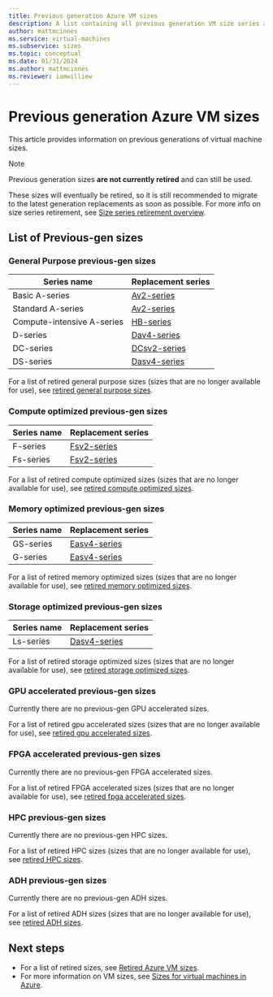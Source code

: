```yaml
---
title: Previous generation Azure VM sizes 
description: A list containing all previous generation VM size series and their replacement series.
author: mattmcinnes
ms.service: virtual-machines
ms.subservice: sizes
ms.topic: conceptual
ms.date: 01/31/2024
ms.author: mattmcinnes
ms.reviewer: iamwilliew
---
```


# Previous generation Azure VM sizes 

This article provides information on previous generations of virtual machine sizes.

> [!NOTE]
> Previous generation sizes **are not currently retired** and can still be used. 
> 
> These sizes will eventually be retired, so it is still recommended to migrate to the latest generation replacements as soon as possible. For more info on size series retirement, see [Size series retirement overview](./retirement-overview.md).

## List of Previous-gen sizes

### General Purpose previous-gen sizes

|Series name        |Replacement series  |
|-------------------|--------------------|
| Basic A-series    | [Av2-series](../av2-series.md) |
| Standard A-series | [Av2-series](../av2-series.md) |
| Compute-intensive A-series | [HB-series](../hb-series.md) |
| D-series          | [Dav4-series](../dav4-dasv4-series.md) |
| DC-series         | [DCsv2-series](../dcv2-series.md) |
| DS-series         | [Dasv4-series](../dav4-dasv4-series.md) |

For a list of retired general purpose sizes (sizes that are no longer available for use), see [retired general purpose sizes](./retired-sizes-list.md#general-purpose-retired-sizes).

### Compute optimized previous-gen sizes

|Series name       |Replacement series  |
|------------------|--------------------|
| F-series       | [Fsv2-series](../fsv2-series.md) |
| Fs-series      | [Fsv2-series](../fsv2-series.md) |

For a list of retired compute optimized sizes (sizes that are no longer available for use), see [retired compute optimized sizes](./retired-sizes-list.md#compute-optimized-retired-sizes).

### Memory optimized previous-gen sizes

|Series name       |Replacement series  |
|------------------|--------------------|
| GS-series        | [Easv4-series](../eav4-easv4-series.md) |
| G-series         | [Easv4-series](../eav4-easv4-series.md) |

For a list of retired memory optimized sizes (sizes that are no longer available for use), see [retired memory optimized sizes](./retired-sizes-list.md#memory-optimized-retired-sizes).

### Storage optimized previous-gen sizes

|Series name       |Replacement series  |
|------------------|--------------------|
| Ls-series        | [Dasv4-series](../lsv2-series.md) |

For a list of retired storage optimized sizes (sizes that are no longer available for use), see [retired storage optimized sizes](./retired-sizes-list.md#storage-optimized-retired-sizes).

### GPU accelerated previous-gen sizes

Currently there are no previous-gen GPU accelerated sizes.

For a list of retired gpu accelerated sizes (sizes that are no longer available for use), see [retired gpu accelerated sizes](./retired-sizes-list.md#gpu-accelerated-retired-sizes).

### FPGA accelerated previous-gen sizes

Currently there are no previous-gen FPGA accelerated sizes.

For a list of retired FPGA accelerated sizes (sizes that are no longer available for use), see [retired fpga accelerated sizes](./retired-sizes-list.md#fpga-accelerated-retired-sizes).

### HPC previous-gen sizes

Currently there are no previous-gen HPC sizes.

For a list of retired HPC sizes (sizes that are no longer available for use), see [retired HPC sizes](./retired-sizes-list.md#hpc-retired-sizes).

### ADH previous-gen sizes

Currently there are no previous-gen ADH sizes.

For a list of retired ADH sizes (sizes that are no longer available for use), see [retired ADH sizes](./retired-sizes-list.md#adh-retired-sizes).

## Next steps
- For a list of retired sizes, see [Retired Azure VM sizes](./retired-sizes-list.md).
- For more information on VM sizes, see [Sizes for virtual machines in Azure](../sizes.md).
